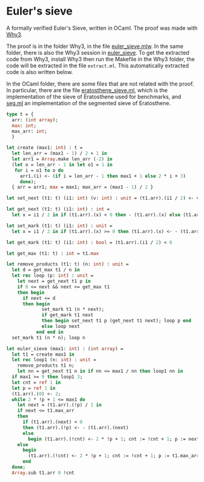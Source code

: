Euler's sieve
================

A formally verified Euler's Sieve, written in OCaml.
The proof was made with [Why3](http://why3.lri.fr/).

The proof is in the folder Why3, in the file
[euler_sieve.mlw](/Why3/euler_sieve.mlw).
In the same folder, there is also the Why3 session in
[euler_sieve](/Why3/euler_sieve/).
To get the extracted code from Why3, install Why3 then run the Makefile in
the Why3 folder, the code will be extracted in the file ```extract.ml```.
This automatically extracted code is also written below.

In the OCaml folder, there are some files that are not related with the proof.
In particular, there are the file
[eratosthene_sieve.ml](/OCaml/eratosthene_sieve.ml), which is the
implementation of the sieve of Eratosthene used for benchmarks,
and [seg.ml](/OCaml/seg.ml) an implementation of the segmented sieve of
Eratosthene.

```ocaml
type t = {
  arr: (int array);
  max: int;
  max_arr: int;
  }

let create (max1: int) : t =
  let len_arr = (max1 - 1) / 2 + 1 in
  let arr1 = Array.make len_arr (-2) in
  (let o = len_arr - 1 in let o1 = 1 in
   for i = o1 to o do
     arr1.(i) <- (if i = len_arr - 1 then max1 + 1 else 2 * i + 3)
     done);
  { arr = arr1; max = max1; max_arr = (max1 - 1) / 2 }

let set_next (t1: t) (i1: int) (v: int) : unit = (t1.arr).(i1 / 2) <- v

let get_next (t1: t) (i1: int) : int =
  let x = i1 / 2 in if (t1.arr).(x) < 0 then - (t1.arr).(x) else (t1.arr).(x)

let set_mark (t1: t) (i1: int) : unit =
  let x = i1 / 2 in if (t1.arr).(x) >= 0 then (t1.arr).(x) <- - (t1.arr).(x)

let get_mark (t1: t) (i1: int) : bool = (t1.arr).(i1 / 2) < 0

let get_max (t1: t) : int = t1.max

let remove_products (t1: t) (n: int) : unit =
  let d = get_max t1 / n in
  let rec loop (p: int) : unit =
    let next = get_next t1 p in
    if 0 <= next && next <= get_max t1
    then begin
      if next <= d
      then begin
             set_mark t1 (n * next);
             if get_mark t1 next
             then begin set_next t1 p (get_next t1 next); loop p end
             else loop next
           end end in
  set_mark t1 (n * n); loop n

let euler_sieve (max1: int) : (int array) =
  let t1 = create max1 in
  let rec loop1 (n: int) : unit =
    remove_products t1 n;
    let nn = get_next t1 n in if nn <= max1 / nn then loop1 nn in
  if max1 >= 9 then loop1 3;
  let cnt = ref 1 in
  let p = ref 1 in
  (t1.arr).(0) <- 2;
  while 2 * !p + 1 <= max1 do
    let next = (t1.arr).(!p) / 2 in
    if next <= t1.max_arr
    then
      if (t1.arr).(next) < 0
      then (t1.arr).(!p) <- - (t1.arr).(next)
      else
        begin (t1.arr).(!cnt) <- 2 * !p + 1; cnt := !cnt + 1; p := next end
    else
      begin
        (t1.arr).(!cnt) <- 2 * !p + 1; cnt := !cnt + 1; p := t1.max_arr + 1
      end
  done;
  Array.sub t1.arr 0 !cnt
```

